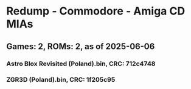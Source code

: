 # Redump - Commodore - Amiga CD MIAs
## Games: 2, ROMs: 2, as of 2025-06-06

### Astro Blox Revisited (Poland).bin, CRC: 712c4748
### ZGR3D (Poland).bin, CRC: 1f205c95
